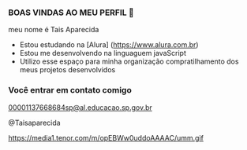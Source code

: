 ### BOAS VINDAS AO MEU PERFIL 🤍

meu nome é Tais Aparecida

- Estou estudando na [Alura] (https://www.alura.com.br) 
- Estou me desenvolvendo na linguaguem javaScript
- Utilizo esse espaço para minha organização compratilhamento dos meus projetos desenvolvidos

### Você entrar em contato comigo 

00001137668684sp@al.educacao.sp.gov.br

@Taisaparecida

https://media1.tenor.com/m/opEBWw0uddoAAAAC/umm.gif





















